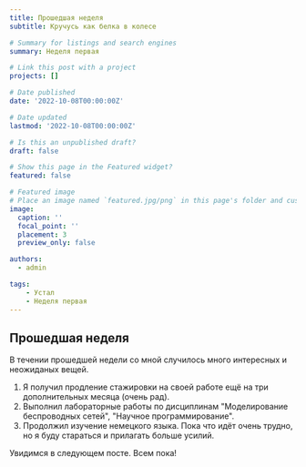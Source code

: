 ```yaml
---
title: Прошедшая неделя
subtitle: Кручусь как белка в колесе

# Summary for listings and search engines
summary: Неделя первая

# Link this post with a project
projects: []

# Date published
date: '2022-10-08T00:00:00Z'

# Date updated
lastmod: '2022-10-08T00:00:00Z'

# Is this an unpublished draft?
draft: false

# Show this page in the Featured widget?
featured: false

# Featured image
# Place an image named `featured.jpg/png` in this page's folder and customize its options here.
image:
  caption: ''
  focal_point: ''
  placement: 3
  preview_only: false

authors:
  - admin

tags:
    - Устал
    - Неделя первая
---
```




## Прошедшая неделя

В течении прошедшей недели со мной случилось много интересных и неожиданых вещей.
1. Я получил продление стажировки на своей работе ещё на три дополнительных месяца (очень рад).
2. Выполнил лабораторные работы по дисциплинам "Моделирование беспроводных сетей", "Научное программирование".
3. Продолжил изучение немецкого языка. Пока что идёт очень трудно, но я буду стараться и прилагать больше усилий.

Увидимся в следующем посте. Всем пока! 